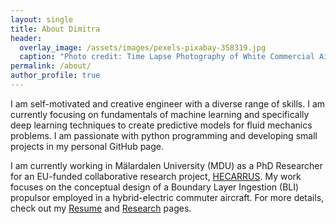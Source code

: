 ```yaml
---
layout: single
title: About Dimitra
header:
  overlay_image: /assets/images/pexels-pixabay-358319.jpg
  caption: "Photo credit: Time Lapse Photography of White Commercial Airplane"
permalink: /about/
author_profile: true
---
```

I am self-motivated and creative engineer with a diverse range of skills. I am currently focusing on fundamentals of machine learning and specifically deep learning techniques to create predictive models for fluid mechanics problems. I am passionate with python programming and developing small projects in my personal GitHub page. 

<!-- I received a 5-year Mechanical Engineering Diploma (Dipl.-Ing.) from the Aristotle University of Thessaloniki with a specialization in Aeronautics and Engines. My undergraduation studies were focused on gas turbine performance, computational fluid mechanics (CFD) and statistics.

I undertook my Master Thesis in ABB Corporate Research Center (CRC) in Västerås, Sweden. My master thesis topic was focused on the development of reduced order models (ROMs) to accelerate the simulations needed to predict the thermal behavior of high-voltage enclosures while keeping the accuracy in acceptable levels. -->

I am currently working in Mälardalen University (MDU) as a PhD Researcher for an EU-funded collaborative research project, [HECARRUS](https://hecarrus.eu/). My work focuses on the conceptual design of a Boundary Layer Ingestion (BLI) propulsor employed in a hybrid-electric commuter aircraft. For more details, check out my [Resume](/resume/) and [Research](/research/) pages.
